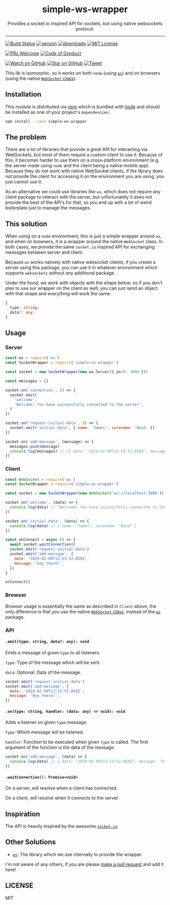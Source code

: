 <div align="center">
  <h1>simple-ws-wrapper</h1>

  <p>Provides a socket.io inspired API for sockets, but using native websockets protocol.</p>
</div>

<hr />

[![Build Status][build-badge]][build]
[![version][version-badge]][package]
[![downloads][downloads-badge]][npmtrends]
[![MIT License][license-badge]][license]

[![PRs Welcome][prs-badge]][prs]
[![Code of Conduct][coc-badge]][coc]

[![Watch on GitHub][github-watch-badge]][github-watch]
[![Star on GitHub][github-star-badge]][github-star]
[![Tweet][twitter-badge]][twitter]

This lib is isomorphic, so it works on both `node` (using [`ws`](https://www.npmjs.com/package/ws)) and on browsers (using the native [`WebSocket` class](https://developer.mozilla.org/en-US/docs/Web/API/WebSockets_API)).

## Installation

This module is distributed via [npm][npm] which is bundled with [node][node] and
should be installed as one of your project's `dependencies`:

```bash
npm install --save simple-ws-wrapper
```

## The problem

There are a lot of libraries that provide a great API for interacting via WebSockets, but most of them require a custom client to use it. Because of this, it becomes harder to use them on a cross-platform environment (e.g. the server made using `node` and the client being a native mobile app). Because they do not work with native WebSocket clients, if the library does not provide the client for accessing it on the environment you are using, you just cannot use it.

As an alternative we could use libraries like `ws`, which does not require any client package to interact with the server, but unfortunately it does not provide the best of the API's for that, so you end up with a lot of weird boilerplate just to manage the messages.

## This solution

When using on a `node` environment, this is just a simple wrapper around `ws`, and when on browsers, it is a wrapper around the native `WebSocket` class. In both cases, we provide the same `socket.io` inspired API for exchanging messages between server and client.

Because `ws` works natively with native websocket clients, if you create a server using this package, you can use it in whatever enviromnent which supports `websockets` without any additional package.

Under the hood, we work with objects with the shape below, so if you don't plan to use our wrapper on the client as well, you can just send an object with that shape and everything will work the same.

```ts
{
  type: string;
  data?: any;
}
```

## Usage

### Server

```js
const ws = require('ws')
const SocketWrapper = require('simple-ws-wrapper')

const socket = new SocketWrapper(new ws.Server({ port: 3000 }))

const messages = []

socket.on('connection', () => {
  socket.emit(
    'welcome',
    'Welcome! You have successfully connected to the server',
  )
})

socket.on('request-initial-data', () => {
  socket.emit('initial-data', { name: 'James', surename: 'Bond' })
})

socket.on('add-message', (message) => {
  messages.push(message)
  console.log(messages) // [{ date: "2019-02-09T13:53:52.058Z", message: "hey there!" }]
})
```

### Client

```js
const WebSocket = require('ws')
const SocketWrapper = require('simple-ws-wrapper')

const socket = new SocketWrapper(new WebSocket('ws://localhost:3000'))

socket.on('welcome', (data) => {
  console.log(data) // "Welcome! You have successfully connected to the server"
})

socket.on('initial-data', (data) => {
  console.log(data) // { name: "James", surename: "Bond" }
})

const onConnect = async () => {
  await socket.waitConnection()
  socket.emit('request-initial-data')
  socket.emit('add-message', {
    date: '2019-02-09T13:53:52.058Z',
    message: 'hey there!',
  })
}

onConnect()
```

### Browser

Browser usage is essentially the same as described in `Client` above, the only difference is that you use the native [`WebSocket` class](https://developer.mozilla.org/en-US/docs/Web/API/WebSockets_API), instead of the [`ws`](https://www.npmjs.com/package/ws) package.

### API

#### `.emit(type: string, data?: any): void`

Emits a message of given `type` to all listeners.

`type`: Type of the message which will be sent.

`data`: Optional. Data of the message.

```js
socket.emit('request-initial-data')
socket.emit('add-message', {
  date: '2019-02-09T13:53:52.058Z',
  message: 'hey there!',
})
```

#### `.on(type: string, handler: (data: any) => void): void`

Adds a listener on given `type` message.

`type`: Which message will be listened.

`handler`: Function to be executed when given `type` is called. The first argument of the function is the data of the message.

```js
socket.on('add-message', (data) => {
  console.log(data) // { date: "2019-02-09T13:53:52.058Z", message: "hey there!" }
})
```

#### `.waitConnection(): Promise<void>`

On a server, will resolve when a client has connected.

On a client, will resolve when it connects to the server.

## Inspiration

The API is heavily inspired by the awesome [`socket.io`](https://socket.io)

## Other Solutions

- [`ws`](https://www.npmjs.com/package/ws): The library which we use internally to provide the wrapper.

I'm not aware of any others, if you are please [make a pull request][prs] and add it
here!

## LICENSE

MIT

[npm]: https://www.npmjs.com/
[node]: https://nodejs.org
[build-badge]: https://img.shields.io/travis/com/GabrielDuarteM/simple-ws-wrapper/master.svg?style=flat-square
[build]: https://travis-ci.com/GabrielDuarteM/simple-ws-wrapper
[coverage-badge]: https://img.shields.io/codecov/c/github/GabrielDuarteM/simple-ws-wrapper.svg?style=flat-square
[coverage]: https://codecov.io/github/GabrielDuarteM/simple-ws-wrapper
[version-badge]: https://img.shields.io/npm/v/simple-ws-wrapper.svg?style=flat-square
[package]: https://www.npmjs.com/package/simple-ws-wrapper
[downloads-badge]: https://img.shields.io/npm/dm/simple-ws-wrapper.svg?style=flat-square
[npmtrends]: http://www.npmtrends.com/simple-ws-wrapper
[license-badge]: https://img.shields.io/github/license/GabrielDuarteM/simple-ws-wrapper.svg?style=flat-square
[license]: https://github.com/GabrielDuarteM/simple-ws-wrapper/blob/master/LICENSE
[prs-badge]: https://img.shields.io/badge/PRs-welcome-brightgreen.svg?style=flat-square
[prs]: http://makeapullrequest.com
[donate-badge]: https://img.shields.io/badge/$-support-green.svg?style=flat-square
[coc-badge]: https://img.shields.io/badge/code%20of-conduct-ff69b4.svg?style=flat-square
[coc]: https://github.com/GabrielDuarteM/simple-ws-wrapper/blob/master/other/CODE_OF_CONDUCT.md
[github-watch-badge]: https://img.shields.io/github/watchers/GabrielDuarteM/simple-ws-wrapper.svg?style=social
[github-watch]: https://github.com/GabrielDuarteM/simple-ws-wrapper/watchers
[github-star-badge]: https://img.shields.io/github/stars/GabrielDuarteM/simple-ws-wrapper.svg?style=social
[github-star]: https://github.com/GabrielDuarteM/simple-ws-wrapper/stargazers
[twitter]: https://twitter.com/intent/tweet?text=Check%20out%20simple-ws-wrapper%20by%20%40GabrielDuarteM%20https%3A%2F%2Fgithub.com%2FGabrielDuarteM%2Fsimple-ws-wrapper%20%F0%9F%91%8D
[twitter-badge]: https://img.shields.io/twitter/url/https/github.com/GabrielDuarteM/simple-ws-wrapper.svg?style=social
